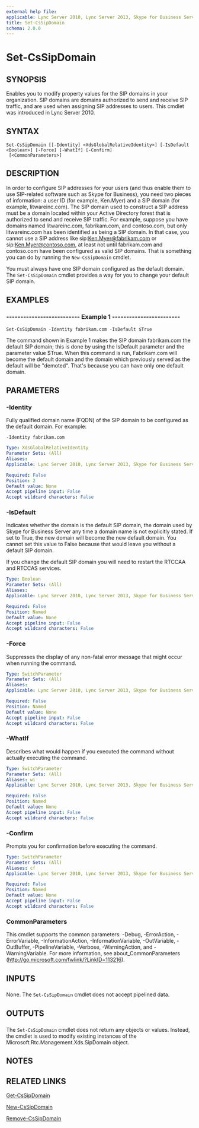 ```yaml
---
external help file: 
applicable: Lync Server 2010, Lync Server 2013, Skype for Business Server 2015, Skype for Business Server 2019
title: Set-CsSipDomain
schema: 2.0.0
---
```


# Set-CsSipDomain

## SYNOPSIS
Enables you to modify property values for the SIP domains in your organization.
SIP domains are domains authorized to send and receive SIP traffic, and are used when assigning SIP addresses to users.
This cmdlet was introduced in Lync Server 2010.


## SYNTAX

```
Set-CsSipDomain [[-Identity] <XdsGlobalRelativeIdentity>] [-IsDefault <Boolean>] [-Force] [-WhatIf] [-Confirm]
 [<CommonParameters>]
```

## DESCRIPTION
In order to configure SIP addresses for your users (and thus enable them to use SIP-related software such as Skype for Business), you need two pieces of information: a user ID (for example, Ken.Myer) and a SIP domain (for example, litwareinc.com).
The SIP domain used to construct a SIP address must be a domain located within your Active Directory forest that is authorized to send and receive SIP traffic.
For example, suppose you have domains named litwareinc.com, fabrikam.com, and contoso.com, but only litwareinc.com has been identified as being a SIP domain.
In that case, you cannot use a SIP address like sip:Ken.Myer@fabrikam.com or sip:Ken.Myer@contoso.com, at least not until fabrikam.com and contoso.com have been configured as valid SIP domains.
That is something you can do by running the `New-CsSipDomain` cmdlet.

You must always have one SIP domain configured as the default domain.
The `Set-CsSipDomain` cmdlet provides a way for you to change your default SIP domain.


## EXAMPLES

### -------------------------- Example 1 ------------------------
```
Set-CsSipDomain -Identity fabrikam.com -IsDefault $True
```

The command shown in Example 1 makes the SIP domain fabrikam.com the default SIP domain; this is done by using the IsDefault parameter and the parameter value $True.
When this command is run, Fabrikam.com will become the default domain and the domain which previously served as the default will be "demoted". That's because you can have only one default domain.


## PARAMETERS

### -Identity
Fully qualified domain name (FQDN) of the SIP domain to be configured as the default domain.
For example:

`-Identity fabrikam.com`


```yaml
Type: XdsGlobalRelativeIdentity
Parameter Sets: (All)
Aliases: 
Applicable: Lync Server 2010, Lync Server 2013, Skype for Business Server 2015, Skype for Business Server 2019

Required: False
Position: 2
Default value: None
Accept pipeline input: False
Accept wildcard characters: False
```

### -IsDefault
Indicates whether the domain is the default SIP domain, the domain used by Skype for Business Server any time a domain name is not explicitly stated.
If set to True, the new domain will become the new default domain.
You cannot set this value to False because that would leave you without a default SIP domain.

If you change the default SIP domain you will need to restart the RTCCAA and RTCCAS services.


```yaml
Type: Boolean
Parameter Sets: (All)
Aliases: 
Applicable: Lync Server 2010, Lync Server 2013, Skype for Business Server 2015, Skype for Business Server 2019

Required: False
Position: Named
Default value: None
Accept pipeline input: False
Accept wildcard characters: False
```

### -Force
Suppresses the display of any non-fatal error message that might occur when running the command.

```yaml
Type: SwitchParameter
Parameter Sets: (All)
Aliases: 
Applicable: Lync Server 2010, Lync Server 2013, Skype for Business Server 2015, Skype for Business Server 2019

Required: False
Position: Named
Default value: None
Accept pipeline input: False
Accept wildcard characters: False
```

### -WhatIf
Describes what would happen if you executed the command without actually executing the command.

```yaml
Type: SwitchParameter
Parameter Sets: (All)
Aliases: wi
Applicable: Lync Server 2010, Lync Server 2013, Skype for Business Server 2015, Skype for Business Server 2019

Required: False
Position: Named
Default value: None
Accept pipeline input: False
Accept wildcard characters: False
```

### -Confirm
Prompts you for confirmation before executing the command.

```yaml
Type: SwitchParameter
Parameter Sets: (All)
Aliases: cf
Applicable: Lync Server 2010, Lync Server 2013, Skype for Business Server 2015, Skype for Business Server 2019

Required: False
Position: Named
Default value: None
Accept pipeline input: False
Accept wildcard characters: False
```

### CommonParameters
This cmdlet supports the common parameters: -Debug, -ErrorAction, -ErrorVariable, -InformationAction, -InformationVariable, -OutVariable, -OutBuffer, -PipelineVariable, -Verbose, -WarningAction, and -WarningVariable. For more information, see about_CommonParameters (http://go.microsoft.com/fwlink/?LinkID=113216).

## INPUTS

###  
None.
The `Set-CsSipDomain` cmdlet does not accept pipelined data.

## OUTPUTS

###  
The `Set-CsSipDomain` cmdlet does not return any objects or values.
Instead, the cmdlet is used to modify existing instances of the Microsoft.Rtc.Management.Xds.SipDomain object.

## NOTES

## RELATED LINKS

[Get-CsSipDomain](Get-CsSipDomain.md)

[New-CsSipDomain](New-CsSipDomain.md)

[Remove-CsSipDomain](Remove-CsSipDomain.md)

